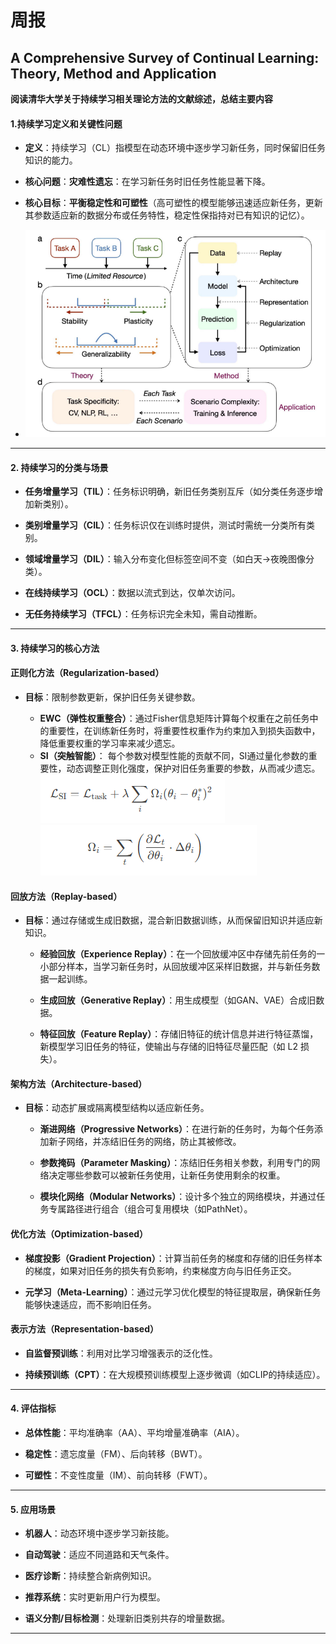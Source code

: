﻿# 周报
## A Comprehensive Survey of Continual Learning: Theory, Method and Application
**阅读清华大学关于持续学习相关理论方法的文献综述，总结主要内容**
####  1.持续学习定义和关键性问题

-   **定义**：持续学习（CL）指模型在动态环境中逐步学习新任务，同时保留旧任务知识的能力。
   
-   **核心问题**：**灾难性遗忘**：在学习新任务时旧任务性能显著下降。
    
-   **核心目标**：**平衡稳定性和可塑性**（高可塑性的模型能够迅速适应新任务，更新其参数适应新的数据分布或任务特性，稳定性保指持对已有知识的记忆）。
- ![输入图片说明](/2025/2025.2.19/img/1.png)
    

----------

#### **2. 持续学习的分类与场景**

-   **任务增量学习（TIL）**：任务标识明确，新旧任务类别互斥（如分类任务逐步增加新类别）。
    
-   **类别增量学习（CIL）**：任务标识仅在训练时提供，测试时需统一分类所有类别。
    
-   **领域增量学习（DIL）**：输入分布变化但标签空间不变（如白天→夜晚图像分类）。
    
-   **在线持续学习（OCL）**：数据以流式到达，仅单次访问。
    
-   **无任务持续学习（TFCL）**：任务标识完全未知，需自动推断。
    

----------

#### **3. 持续学习的核心方法**

#### 正则化方法（Regularization-based）

-   **目标**：限制参数更新，保护旧任务关键参数。
    

    
    -   **EWC（弹性权重整合）**：通过Fisher信息矩阵计算每个权重在之前任务中的重要性，在训练新任务时，将重要性权重作为约束加入到损失函数中，降低重要权重的学习率来减少遗忘。
    -    **SI（突触智能）**： 每个参数对模型性能的贡献不同，SI通过量化参数的重要性，动态调整正则化强度，保护对旧任务重要的参数，从而减少遗忘。
![输入图片说明](/2025/2025.2.19/img/2.png)![输入图片说明](/2025/2025.2.19/img/3.png)
        
        

####    回放方法（Replay-based）

-   **目标**：通过存储或生成旧数据，混合新旧数据训练，从而保留旧知识并适应新知识。
    

    
    -   **经验回放（Experience Replay）**：在一个回放缓冲区中存储先前任务的一小部分样本，当学习新任务时，从回放缓冲区采样旧数据，并与新任务数据一起训练。
        
    -   **生成回放（Generative Replay）**：用生成模型（如GAN、VAE）合成旧数据。
        
    -   **特征回放（Feature Replay）**：存储旧特征的统计信息并进行特征蒸馏，新模型学习旧任务的特征，使输出与存储的旧特征尽量匹配（如 L2 损失）。
    
#### 架构方法（Architecture-based）

-   **目标**：动态扩展或隔离模型结构以适应新任务。
    
    
    -   **渐进网络（Progressive Networks）**：在进行新的任务时，为每个任务添加新子网络，并冻结旧任务的网络，防止其被修改。
        
    -   **参数掩码（Parameter Masking）**：冻结旧任务相关参数，利用专门的网络决定哪些参数可以被新任务使用，让新任务使用剩余的权重。
        
    -   **模块化网络（Modular Networks）**：设计多个独立的网络模块，并通过任务专属路径进行组合（组合可复用模块（如PathNet）。    

#### 优化方法（Optimization-based）
    

   - **梯度投影（Gradient Projection）**：计算当前任务的梯度和存储的旧任务样本的梯度，如果对旧任务的损失有负影响，约束梯度方向与旧任务正交。
        
   - **元学习（Meta-Learning）**：通过元学习优化模型的特征提取层，确保新任务能够快速适应，而不影响旧任务。
        

#### 表示方法（Representation-based）
    
   -   **自监督预训练**：利用对比学习增强表示的泛化性。
        
   -   **持续预训练（CPT）**：在大规模预训练模型上逐步微调（如CLIP的持续适应）。
        

        

----------

#### **4. 评估指标**

-   **总体性能**：平均准确率（AA）、平均增量准确率（AIA）。
    
-   **稳定性**：遗忘度量（FM）、后向转移（BWT）。
    
-   **可塑性**：不变性度量（IM）、前向转移（FWT）。
    

----------

#### **5. 应用场景**

-   **机器人**：动态环境中逐步学习新技能。
    
-   **自动驾驶**：适应不同道路和天气条件。
    
-   **医疗诊断**：持续整合新病例知识。
    
-   **推荐系统**：实时更新用户行为模型。
    
-   **语义分割/目标检测**：处理新旧类别共存的增量数据。
    

----------








